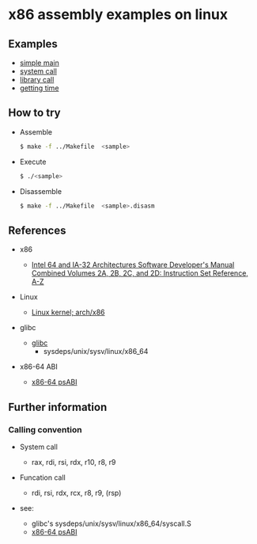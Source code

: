 
x86 assembly examples on linux
==============================

## Examples
  * [simple main](./100.main)
  * [system call](./110.system_call)
  * [library call](./120.libc_call)
  * [getting time](./200.time)


## How to try

* Assemble

    ```sh
    $ make -f ../Makefile  <sample>
    ```
* Execute

    ```sh
    $ ./<sample>
    ```

* Disassemble

    ```sh
    $ make -f ../Makefile  <sample>.disasm
    ```


## References

* x86
  * [Intel 64 and IA-32 Architectures Software Developer's Manual Combined Volumes 2A, 2B, 2C, and 2D: Instruction Set Reference, A-Z](https://software.intel.com/content/www/us/en/develop/download/intel-64-and-ia-32-architectures-sdm-combined-volumes-2a-2b-2c-and-2d-instruction-set-reference-a-z.html)

* Linux
  * [Linux kernel; arch/x86](https://github.com/torvalds/linux/tree/master/arch/x86)

* glibc
  * [glibc](https://www.gnu.org/software/libc/libc.html)
    * sysdeps/unix/sysv/linux/x86_64

* x86-64 ABI
  * [x86-64 psABI](https://gitlab.com/x86-psABIs/x86-64-ABI)


## Further information

### Calling convention

* System call
  * rax, rdi, rsi, rdx, r10, r8, r9

* Funcation call
  * rdi, rsi, rdx, rcx, r8, r9, (rsp)

* see:
  * glibc's sysdeps/unix/sysv/linux/x86_64/syscall.S
  * [x86-64 psABI](https://gitlab.com/x86-psABIs/x86-64-ABI)
